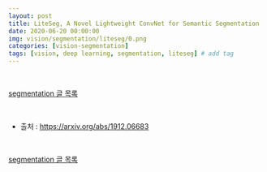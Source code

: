 ```yaml
---
layout: post
title: LiteSeg, A Novel Lightweight ConvNet for Semantic Segmentation
date: 2020-06-20 00:00:00
img: vision/segmentation/liteseg/0.png
categories: [vision-segmentation] 
tags: [vision, deep learning, segmentation, liteseg] # add tag
---
```


<br>

[segmentation 글 목록](https://gaussian37.github.io/vision-segmentation-table/)

<br>

- 출처 : https://arxiv.org/abs/1912.06683





<br>

[segmentation 글 목록](https://gaussian37.github.io/vision-segmentation-table/)

<br>